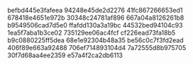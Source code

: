 befbd445e3fafeea
94248e45de2d2276
41fc867266653ed1
678418e4651e972b
30348c24781af896
667a04a8126261b8
b9549506cad7d5e0
ffafdd130a3a19bc
44532bed94104c93
1ea5f7aba1b3ce02
735129ee06ac4fcf
cf226ead73fa18b5
b9c0880225ff5dea
68e1e92304b48a35
be56c0c7f3fd2ead
406f89e663a92488
706ef714893104d4
7a72555d8b975705
30f7d68aa4ee2359
e57a4f2ca2db6113
